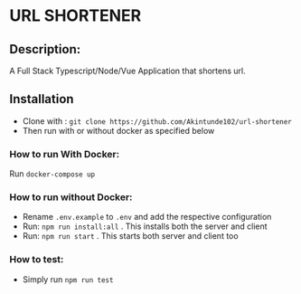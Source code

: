 # URL SHORTENER

## Description:
A Full Stack Typescript/Node/Vue Application that shortens url.

## Installation
- Clone with : `git clone https://github.com/Akintunde102/url-shortener`
- Then run with or without docker as specified below

### How to run With Docker:
Run `docker-compose up`

### How to run without Docker:
- Rename `.env.example` to `.env` and add the respective configuration
- Run: `npm run install:all` . This installs both the server and client
- Run:  `npm run start` . This starts both server and client too

### How to test:
- Simply run `npm run test`
